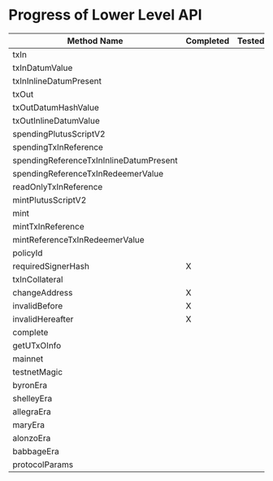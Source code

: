 # Progress of Lower Level API

| Method Name                             | Completed | Tested | Remarks |
| --------------------------------------- | --------- | ------ | ------- |
| txIn                                    |           |        |         |
| txInDatumValue                          |           |        |         |
| txInInlineDatumPresent                  |           |        |         |
| txOut                                   |           |        |         |
| txOutDatumHashValue                     |           |        |         |
| txOutInlineDatumValue                   |           |        |         |
| spendingPlutusScriptV2                  |           |        |         |
| spendingTxInReference                   |           |        |         |
| spendingReferenceTxInInlineDatumPresent |           |        |         |
| spendingReferenceTxInRedeemerValue      |           |        |         |
| readOnlyTxInReference                   |           |        |         |
| mintPlutusScriptV2                      |           |        |         |
| mint                                    |           |        |         |
| mintTxInReference                       |           |        |         |
| mintReferenceTxInRedeemerValue          |           |        |         |
| policyId                                |           |        |         |
| requiredSignerHash                      | X         |        |         |
| txInCollateral                          |           |        |         |
| changeAddress                           | X         |        |         |
| invalidBefore                           | X         |        |         |
| invalidHereafter                        | X         |        |         |
| complete                                |           |        |         |
| getUTxOInfo                             |           |        |         |
| mainnet                                 |           |        |         |
| testnetMagic                            |           |        |         |
| byronEra                                |           |        |         |
| shelleyEra                              |           |        |         |
| allegraEra                              |           |        |         |
| maryEra                                 |           |        |         |
| alonzoEra                               |           |        |         |
| babbageEra                              |           |        |         |
| protocolParams                          |           |        |         |
